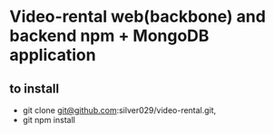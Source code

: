 Video-rental web(backbone) and backend npm + MongoDB application
================================================================


to install
----------

- git clone git@github.com:silver029/video-rental.git,
- git npm install